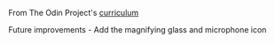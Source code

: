 From The Odin Project's [curriculum](http://www.theodinproject.com/courses/web-development-101/lessons/html-css)

Future improvements -
  Add the magnifying glass and microphone icon
